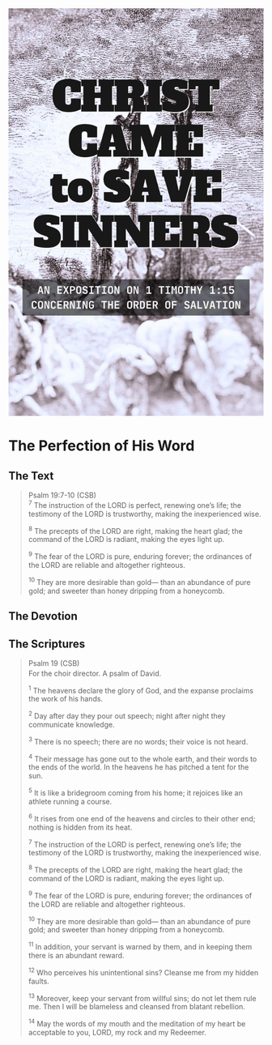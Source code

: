 <img class="intro-right" src="book-ccss-3.jpg">

# The Perfection of His Word

## The Text

>Psalm 19:7-10 (CSB)  
><sup>7</sup> The instruction of the LORD is perfect, renewing one’s life; the testimony of the LORD is trustworthy, making the inexperienced wise. 
>
><sup>8</sup> The precepts of the LORD are right, making the heart glad; the command of the LORD is radiant, making the eyes light up. 
>
><sup>9</sup> The fear of the LORD is pure, enduring forever; the ordinances of the LORD are reliable and altogether righteous. 
>
><sup>10</sup> They are more desirable than gold— than an abundance of pure gold; and sweeter than honey dripping from a honeycomb. 

## The Devotion

## The Scriptures

>Psalm 19 (CSB)  
><sup></sup> For the choir director. A psalm of David. 
>
><sup>1</sup> The heavens declare the glory of God, and the expanse proclaims the work of his hands. 
>
><sup>2</sup> Day after day they pour out speech; night after night they communicate knowledge. 
>
><sup>3</sup> There is no speech; there are no words; their voice is not heard. 
>
><sup>4</sup> Their message has gone out to the whole earth, and their words to the ends of the world. In the heavens he has pitched a tent for the sun. 
>
><sup>5</sup> It is like a bridegroom coming from his home; it rejoices like an athlete running a course. 
>
><sup>6</sup> It rises from one end of the heavens and circles to their other end; nothing is hidden from its heat. 
>
><sup>7</sup> The instruction of the LORD is perfect, renewing one’s life; the testimony of the LORD is trustworthy, making the inexperienced wise. 
>
><sup>8</sup> The precepts of the LORD are right, making the heart glad; the command of the LORD is radiant, making the eyes light up. 
>
><sup>9</sup> The fear of the LORD is pure, enduring forever; the ordinances of the LORD are reliable and altogether righteous. 
>
><sup>10</sup> They are more desirable than gold— than an abundance of pure gold; and sweeter than honey dripping from a honeycomb. 
>
><sup>11</sup> In addition, your servant is warned by them, and in keeping them there is an abundant reward. 
>
><sup>12</sup> Who perceives his unintentional sins? Cleanse me from my hidden faults. 
>
><sup>13</sup> Moreover, keep your servant from willful sins; do not let them rule me. Then I will be blameless and cleansed from blatant rebellion. 
>
><sup>14</sup> May the words of my mouth and the meditation of my heart be acceptable to you, LORD, my rock and my Redeemer.
